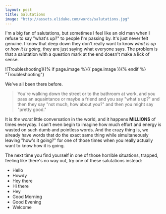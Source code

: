 ```yaml
---
layout: post
title: Salutations
image: "http://assets.eliduke.com/words/salutations.jpg"
---
```


I'm a big fan of salutations, but sometimes I feel like an old man when I refuse to say "what's up?" to people I'm passing by. It's just never felt genuine. I know that deep down they don't really want to know *what is up* or *how it is going*, they are just saying what everyone says. The problem is that a salutation with a question mark at the end doesn't make a lick of sense.

![Troubleshooting]({% if page.image %}{{ page.image }}{% endif %} "Troubleshooting")

We've all been there before.

> You're walking down the street or to the bathroom at work, and you pass an aquaintance or maybe a friend and you say "what's up?" and then they say "not much, how about you?" and then you might say "pretty good."

It is *the worst* little conversation in the world, and it happens **MILLIONS** of times everyday. I can't even begin to imagine how much effort and energy is wasted on such dumb and pointless words. And the crazy thing is, we already have words that do the exact same thing while simultaneously leaving "how's it going?" for one of those times when you really actually want to know how it is going.

The next time you find yourself in one of those horrible situations, trapped, feeling like there's no way out, try one of these salutations instead:

* Hello
* Howdy
* Hey there
* Hi there
* Hey
* Good Morning
* Good Evening
* Welcome